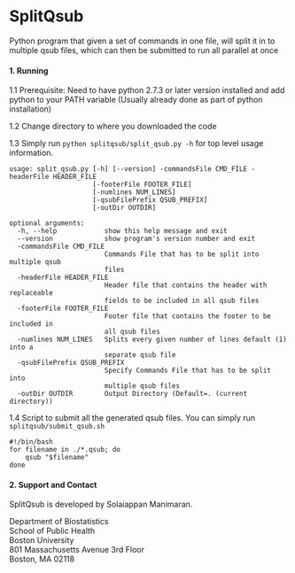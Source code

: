 SplitQsub
==============

Python program that given a set of commands in one file, will split it in to multiple qsub files, which can then be submitted to run all parallel at once

#### 1. Running

1.1 Prerequisite: Need to have python 2.7.3 or later version installed and add python to your PATH variable (Usually already done as part of python installation)
    
1.2 Change directory to where you downloaded the code 

1.3 Simply run `python splitqsub/split_qsub.py -h` for top level usage information.

```{r}
usage: split_qsub.py [-h] [--version] -commandsFile CMD_FILE -headerFile HEADER_FILE 
                     [-footerFile FOOTER_FILE]
                     [-numlines NUM_LINES] 
                     [-qsubFilePrefix QSUB_PREFIX]
                     [-outDir OUTDIR]

optional arguments:
  -h, --help            show this help message and exit
  --version             show program's version number and exit
  -commandsFile CMD_FILE
                        Commands File that has to be split into multiple qsub
                        files
  -headerFile HEADER_FILE
                        Header file that contains the header with replaceable
                        fields to be included in all qsub files
  -footerFile FOOTER_FILE
                        Footer file that contains the footer to be included in
                        all qsub files
  -numlines NUM_LINES   Splits every given number of lines default (1) into a
                        separate qsub file
  -qsubFilePrefix QSUB_PREFIX
                        Specify Commands File that has to be split into
                        multiple qsub files
  -outDir OUTDIR        Output Directory (Default=. (current directory))

```
1.4 Script to submit all the generated qsub files. You can simply run `splitqsub/submit_qsub.sh`

```{r}
#!/bin/bash
for filename in ./*.qsub; do
    qsub "$filename"
done
```

####  2. Support and Contact

SplitQsub is developed by Solaiappan Manimaran.

Department of Biostatistics  
School of Public Health  
Boston University  
801 Massachusetts Avenue 3rd Floor  
Boston, MA 02118  

